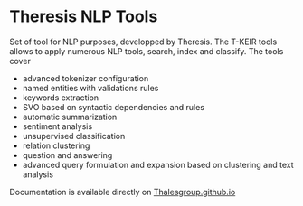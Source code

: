# Theresis NLP Tools

Set of tool for NLP purposes, developped by Theresis.
The T-KEIR tools allows to apply numerous NLP tools, search, index and classify. The tools cover


  * advanced tokenizer configuration
  * named entities with validations rules
  * keywords extraction
  * SVO based on syntactic dependencies and rules
  * automatic summarization
  * sentiment analysis
  * unsupervised classification
  * relation clustering
  * question and answering
  * advanced query formulation and expansion based on clustering and text analysis

Documentation is available directly on [Thalesgroup.github.io](https://thalesgroup.github.io/t-keir)




